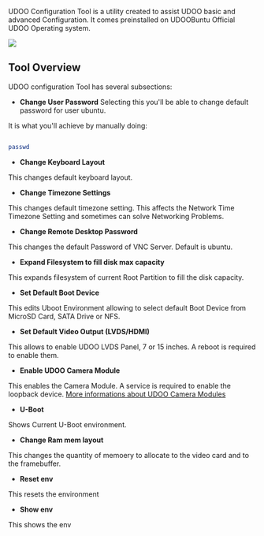 UDOO Configuration Tool is a utility created to assist UDOO basic and advanced Configuration. It comes preinstalled on UDOOBuntu Official UDOO Operating system.


<img src="/docs/img/configuration_tool.png">

## Tool Overview

UDOO configuration Tool has several subsections:

* **Change User Password**
Selecting this you'll be able to change default password for user ubuntu.

It is what you'll achieve by manually doing:

```bash

passwd

```

* **Change Keyboard Layout**

This changes default keyboard layout.

* **Change Timezone Settings**

This changes default timezone setting. This affects the Network Time Timezone Setting and sometimes can solve Networking Problems.


* **Change Remote Desktop Password**

This changes the default Password of VNC Server. Default is ubuntu.


* **Expand Filesystem to fill disk max capacity**

This expands filesystem of current Root Partition to fill the disk capacity.


* **Set Default Boot Device**

This edits Uboot Environment allowing to select default Boot Device from MicroSD Card, SATA Drive or NFS.


* **Set Default Video Output (LVDS/HDMI)**

This allows to enable UDOO LVDS Panel, 7 or 15 inches. A reboot is required to enable them.


* **Enable UDOO Camera Module**

This enables the Camera Module. A service is required to enable the loopback device. [More informations about UDOO Camera Modules](/docs/Resources/UDOO_Camera_Module)


* **U-Boot**

Shows Current U-Boot environment.

* **Change Ram mem layout**

This changes the quantity of memoery to allocate to the video card and to the framebuffer.

* **Reset env**

This resets the environment
 
 * **Show env**

This shows the env 




